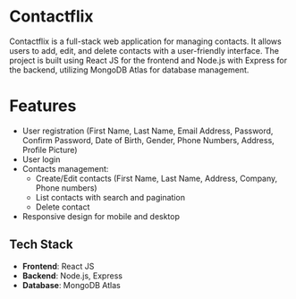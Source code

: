 # Contactflix

Contactflix is a full-stack web application for managing contacts. It allows users to add, edit, and delete contacts with a user-friendly interface. The project is built using React JS for the frontend and Node.js with Express for the backend, utilizing MongoDB Atlas for database management.

# Features

- User registration (First Name, Last Name, Email Address, Password, Confirm Password, Date of Birth, Gender, Phone Numbers, Address, Profile Picture)
- User login
- Contacts management:
  - Create/Edit contacts (First Name, Last Name, Address, Company, Phone numbers)
  - List contacts with search and pagination
  - Delete contact
- Responsive design for mobile and desktop

## Tech Stack

- **Frontend**: React JS
- **Backend**: Node.js, Express
- **Database**: MongoDB Atlas
